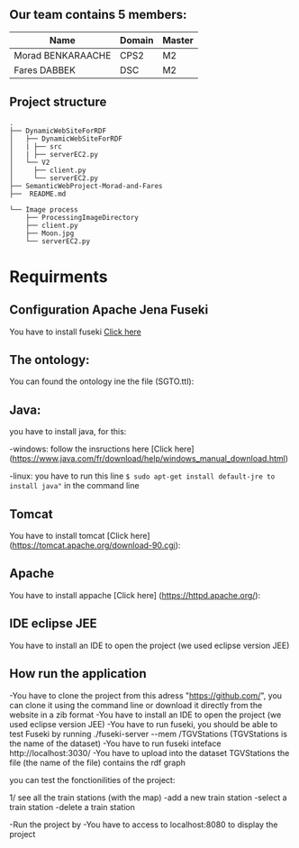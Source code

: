 ##          Our team contains 5 members:


|Name|  Domain |  Master |  
|---|---|---|
|Morad BENKARAACHE |  CPS2 |  M2 | 
|Fares DABBEK| DSC  | M2  |

## Project structure

```
.
├── DynamicWebSiteForRDF
│   ├── DynamicWebSiteForRDF
│   | ├── src
│   | ├── serverEC2.py
│   └── V2 
│     ├── client.py
│     └── serverEC2.py
├── SemanticWebProject-Morad-and-Fares
├──  README.md 

└── Image process
    ├── ProcessingImageDirectory
    ├── client.py
    ├── Moon.jpg
    └── serverEC2.py

```

# Requirments

## Configuration Apache Jena Fuseki 

You have to install fuseki [Click here](https://jena.apache.org/download/index.cgi)


## The ontology:

You can found the ontology ine the file (SGTO.ttl):

## Java:
you have to install java, for this:

-windows:
follow the insructions here [Click here] (https://www.java.com/fr/download/help/windows_manual_download.html)

-linux:
you have to run this line  ``` $ sudo apt-get install default-jre to install java" ``` in the command line 


## Tomcat
You have to install tomcat [Click here] (https://tomcat.apache.org/download-90.cgi):

## Apache
You have to install appache [Click here] (https://httpd.apache.org/):

## IDE eclipse JEE 

You have to install an IDE to open the project (we used eclipse version JEE) 


## How run the application

-You have to clone the project from this adress "https://github.com/", you can clone it using the command line or download it directly from the website in a zib format
-You have to install an IDE to open the project (we used eclipse version JEE) 
-You have to run fuseki, you should be able to test Fuseki by running ./fuseki-server --mem /TGVStations (TGVStations is the name of the dataset)
-You have to run fuseki inteface  http://localhost:3030/
-You have to upload into the dataset TGVStations the file (the name of the file) contains the rdf graph 


you can test the fonctionilities of the project:

1/ see all the train stations (with the map)
-add a new train station
-select a train station
-delete a train station






-Run the project by 
-You have to access to localhost:8080 to display the project




